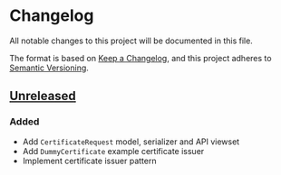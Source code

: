 # Changelog

All notable changes to this project will be documented in this file.

The format is based on [Keep a
Changelog](https://keepachangelog.com/en/1.0.0/), and this project adheres to
[Semantic Versioning](https://semver.org/spec/v2.0.0.html).

## [Unreleased]

### Added

- Add `CertificateRequest` model, serializer and API viewset
- Add `DummyCertificate` example certificate issuer
- Implement certificate issuer pattern

[unreleased]: https://github.com/openfun/marion/compare/ebaa308c65580689f816e6071bcb4d4829a15ee8...master
